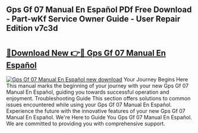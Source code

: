 ## Gps Gf 07 Manual En Español PDf Free Download - Part-wKf Service Owner Guide - User Repair Edition v7c3d

# <h2><a href="http://bc4567.oget.top/?id=Gps+Gf+07+Manual+En+Espa%c3%b1ol">🔗Download New 👉🔴 Gps Gf 07 Manual En Español</a></h2>

[![Gps Gf 07 Manual En Español new download](https://i.imgur.com/5g1atiW.png)](http://bc4567.oget.top/?id=Gps+Gf+07+Manual+En+Espa%c3%b1ol)
Your Journey Begins Here This manual marks the beginning of your journey with your new Gps Gf 07 Manual En Español, guiding you towards successful operation and enjoyment. Troubleshooting Guide This section offers solutions to common issues encountered while using your Gps Gf 07 Manual En Español. Experience the future with the innovative features of your new Gps Gf 07 Manual En Español. We're Here to Guide You Gps Gf 07 Manual En Español. We are committed to providing you with comprehensive support.
